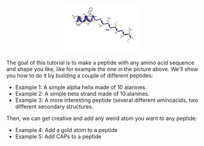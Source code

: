 
<p align="center">
  <img src="https://github.com/MoMS-MMSB/How-to-build-peptides/blob/main/peptide.png" alt="Project Logo" width="40%"/>
</p>


The goal of this tutorial is to make a peptide with any amino acid sequence and shape you like, like for example the one in the picture above. We'll show you how to do it by building a couple of different peptides:

* Example 1: A simple alpha helix made of 10 alanines.
* Example 2: A simple beta strand made of 10 alanines.
* Example 3: A more interesting peptide (several different aminoacids, two different secondary structures.

Then, we can get creative and add any weird atom you want to any peptide:

* Example 4: Add a gold atom to a peptide
* Example 5: Add CAPs to a peptide

